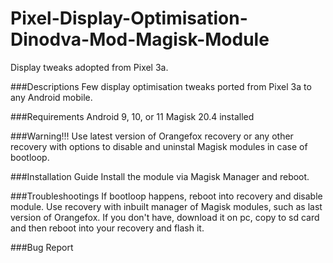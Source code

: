 # Pixel-Display-Optimisation-Dinodva-Mod-Magisk-Module
Display tweaks adopted from Pixel 3a.

###Descriptions
Few display optimisation tweaks ported from Pixel 3a to any Android mobile.

###Requirements
Android 9, 10, or 11
Magisk 20.4 installed

###Warning!!!
Use latest version of Orangefox recovery or any other recovery with options to disable and uninstal Magisk modules in case of bootloop.

###Installation Guide
Install the module via Magisk Manager and reboot.

###Troubleshootings
If bootloop happens, reboot into recovery and disable module. Use recovery with inbuilt manager of Magisk modules, such as last version of Orangefox. If you don't have, download it on pc, copy to sd card and then reboot into your recovery and flash it.

###Bug Report
